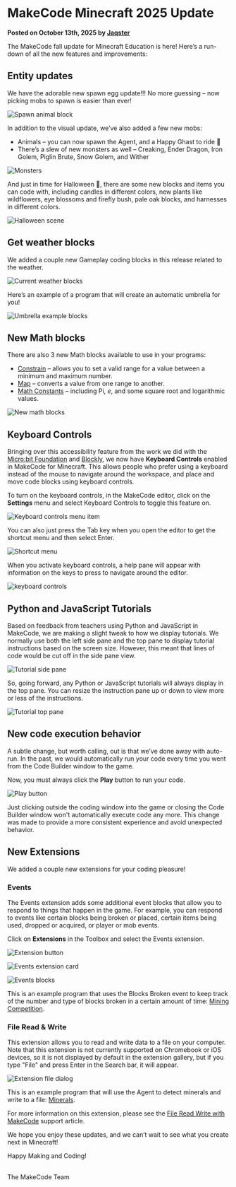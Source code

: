 # MakeCode Minecraft 2025 Update

**Posted on October 13th, 2025 by [Jaqster](https://github.com/jaqster)**

The MakeCode fall update for Minecraft Education is here! Here’s a run-down of all the new features and improvements:

## Entity updates

We have the adorable new spawn egg update!!! No more guessing – now picking mobs to spawn is easier than ever!

![Spawn animal block](/static/blog/minecraft/2025-release/spawn-animal-block.png)

In addition to the visual update, we’ve also added a few new mobs:

- Animals – you can now spawn the Agent, and a Happy Ghast to ride 👻
- There’s a slew of new monsters as well – Creaking, Ender Dragon, Iron Golem, Piglin Brute, Snow Golem, and Wither

![Monsters](/static/blog/minecraft/2025-release/monsters.png)

And just in time for Halloween 🎃, there are some new blocks and items you can code with, including candles in different colors, new plants like wildflowers, eye blossoms and firefly bush, pale oak blocks, and harnesses in different colors.

![Halloween scene](/static/blog/minecraft/2025-release/halloween.png)

## Get weather blocks

We added a couple new Gameplay coding blocks in this release related to the weather.

![Current weather blocks](/static/blog/minecraft/2025-release/current-weather-blocks.png)

Here’s an example of a program that will create an automatic umbrella for you!

![Umbrella example blocks](/static/blog/minecraft/2025-release/umbrella-example.png)

## New Math blocks

There are also 3 new Math blocks available to use in your programs:

* [Constrain](https://minecraft.makecode.com/reference/math/constrain) – allows you to set a valid range for a value between a minimum and maximum number.
* [Map](https://minecraft.makecode.com/reference/math/map) – converts a value from one range to another.
* [Math Constants](https://minecraft.makecode.com/reference/math/constant) – including Pi, *e*, and some square root and logarithmic values.

![New math blocks](/static/blog/minecraft/2025-release/new-math-blocks.png)


## Keyboard Controls

Bringing over this accessibility feature from the work we did with the [Micro:bit Foundation](https://microbit.org/) and [Blockly](https://developers.google.com/blockly), we now have **Keyboard Controls** enabled in MakeCode for Minecraft. This allows people who prefer using a keyboard instead of the mouse to navigate around the workspace, and place and move code blocks using keyboard controls.

To turn on the keyboard controls, in the MakeCode editor, click on the **Settings** menu and select Keyboard Controls to toggle this feature on.

![Keyboard controls menu item](/static/blog/minecraft/2025-release/menu-keyboard-controls.png)

You can also just press the Tab key when you open the editor to get the shortcut menu and then select Enter.

![Shortcut menu](/static/blog/minecraft/2025-release/shortcut-menu.png)

When you activate keyboard controls, a help pane will appear with information on the keys to press to navigate around the editor.

![keyboard controls](/static/blog/minecraft/2025-release/keyboard-controls.png)

## Python and JavaScript Tutorials

Based on feedback from teachers using Python and JavaScript in MakeCode, we are making a slight tweak to how we display tutorials. We normally use both the left side pane and the top pane to display tutorial instructions based on the screen size. However, this meant that lines of code would be cut off in the side pane view.

![Tutorial side pane](/static/blog/minecraft/2025-release/tutorial-side-pane.png)

So, going forward, any Python or JavaScript tutorials will always display in the top pane. You can resize the instruction pane up or down to view more or less of the instructions.

![Tutorial top pane](/static/blog/minecraft/2025-release/tutorial-top-pane.png)

## New code execution behavior

A subtle change, but worth calling, out is that we’ve done away with auto-run. In the past, we would automatically run your code every time you went from the Code Builder window to the game.

Now, you must always click the **Play** button to run your code.

![Play button](/static/blog/minecraft/2025-release/play-button.png)

Just clicking outside the coding window into the game or closing the Code Builder window won't automatically execute code any more. This change was made to provide a more consistent experience and avoid unexpected behavior.

## New Extensions

We added a couple new extensions for your coding pleasure!

### Events

The Events extension adds some additional event blocks that allow you to respond to things that happen in the game. For example, you can respond to events like certain blocks being broken or placed, certain items being used, dropped or acquired, or player or mob events.

Click on **Extensions** in the Toolbox and select the Events extension.

![Extension button](/static/blog/minecraft/2025-release/extensions-button.png)

![Events extension card](/static/blog/minecraft/2025-release/events-extension-card.png)

![Events blocks](/static/blog/minecraft/2025-release/events-blocks.png)

This is an example program that uses the Blocks Broken event to keep track of the number and type of blocks broken in a certain amount of time: [Mining Competition](https://makecode.com/_dDV0yqT2bcW3).

### File Read & Write

This extension allows you to read and write data to a file on your computer. Note that this extension is not currently supported on Chromebook or iOS devices, so it is not displayed by default in the extension gallery, but if you type "File" and press Enter in the Search bar, it will appear.

![Extension file dialog](/static/blog/minecraft/2025-release/extension-file-dialog.png)

This is an example program that will use the Agent to detect minerals and write to a file: [Minerals](https://makecode.com/_XXRRUj0A7T6r).

For more information on this extension, please see the [File Read Write with MakeCode]( https://edusupport.minecraft.net/hc/en-us/articles/38490275582100-File-Read-Write-with-MakeCode) support article.

We hope you enjoy these updates, and we can’t wait to see what you create next in Minecraft!

Happy Making and Coding!

<br/>
The MakeCode Team
